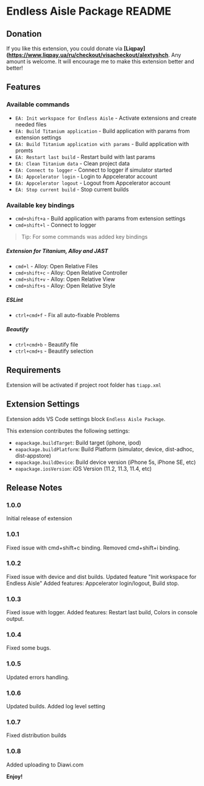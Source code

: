 # Endless Aisle Package README

## Donation

If you like this extension, you could donate via **[Liqpay](https://www.liqpay.ua/ru/checkout/visacheckout/alextyshch**. Any amount is welcome. It will encourage me to make this extension better and better!

## Features

### Available commands

* `EA: Init workspace for Endless Aisle` - Activate extensions and create needed files
* `EA: Build Titanium application` - Build application with params from extension settings
* `EA: Build Titanium application with params` - Build application with promts
* `EA: Restart last build` - Restart build with last params
* `EA: Clean Titanium data` - Clean project data
* `EA: Connect to logger` - Connect to logger if simulator started
* `EA: Appcelerator login` - Login to Appcelerator account
* `EA: Appcelerator logout` - Logout from Appcelerator account
* `EA: Stop current build` - Stop current builds


### Available key bindings

* `cmd+shift+a` - Build application with params from extension settings
* `cmd+shift+l` - Connect to logger

> Tip: For some commands was added key bindings

##### Extension for Titanium, Alloy and JAST

* `cmd+l` - Alloy: Open Relative Files
* `cmd+shift+c` - Alloy: Open Relative Controller
* `cmd+shift+v` - Alloy: Open Relative View
* `cmd+shift+s` - Alloy: Open Relative Style

##### ESLint
* `ctrl+cmd+f` - Fix all auto-fixable Problems

##### Beautify
* `ctrl+cmd+b` - Beautify file
* `ctrl+cmd+s` - Beautify selection

## Requirements

Extension will be activated if project root folder has `tiapp.xml`

## Extension Settings

Extension adds VS Code settings block `Endless Aisle Package`.


This extension contributes the following settings:

* `eapackage.buildTarget`: Build target (iphone, ipod)
* `eapackage.buildPlatform`: Build Platform (simulator, device, dist-adhoc, dist-appstore)
* `eapackage.buildDevice`: Build device version (iPhone 5s, iPhone SE, etc)
* `eapackage.iosVersion`: iOS Version (11.2, 11.3, 11.4, etc)


## Release Notes


### 1.0.0

Initial release of extension

### 1.0.1

Fixed issue with cmd+shift+c binding. Removed cmd+shift+i binding.

### 1.0.2

Fixed issue with device and dist builds. 
Updated feature "Init workspace for Endless Aisle"
Added features: Appcelerator login/logout, Build stop.

### 1.0.3

Fixed issue with logger.
Added features: Restart last build, Colors in console output.

### 1.0.4

Fixed some bugs.

### 1.0.5

Updated errors handling.

### 1.0.6

Updated builds.
Added log level setting

### 1.0.7

Fixed distribution builds

### 1.0.8

Added uploading to Diawi.com

**Enjoy!**

